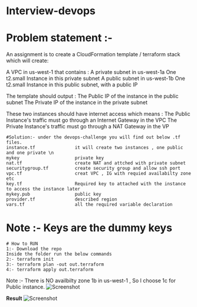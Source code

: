 # Interview-devops
# Problem statement :- 
An assignment is to create a CloudFormation template / terraform stack which will create:

A VPC in us-west-1 that contains :
    A private subnet in us-west-1a
        One t2.small Instance in this private subnet
    A public subnet in us-west-1b
        One t2.small Instance in this public subnet, with a public IP

The template should output :
The Public IP of the instance in the public subnet
The Private IP of the instance in the private subnet

These two instances should have internet access which means :
The Public Instance's traffic must go through an Internet Gateway in the VPC
The Private Instance's traffic must go through a NAT Gateway in the VP

```
#Solution:- under the devops-challenge you will find out below .tf files.
instance.tf               it will create two instances , one public and one private \n
mykey			          private key
nat.tf			          create NAT and attched with private subnet
securitygroup.tf	      create security group and allow ssh port
vpc.tf                    creat VPC , IG with requied availabilty zone etc	
key.tf		              Required key to attached with the instance to access the instance later	
mykey.pub	              public key
provider.tf	              described region 
vars.tf                   all the required variable declaration

```
# Note :- Keys are the dummy keys

```
# How to RUN
1:- Download the repo
Inside the folder run the below commands
2:- terraform init  
3:- terraform plan -out out.terraform 
4:- terraform apply out.terraform
```


Note :- There is NO availbilty zone 1b in us-west-1 , So I choose 1c for Public instance. 
![Screenshot](https://github.com/Gaurav2586/devops-challenge/blob/master/zone.png?raw=true "zone")


**Result**
![Screenshot](https://github.com/Gaurav2586/devops-challenge/blob/master/Result.png?raw=true "Result")
